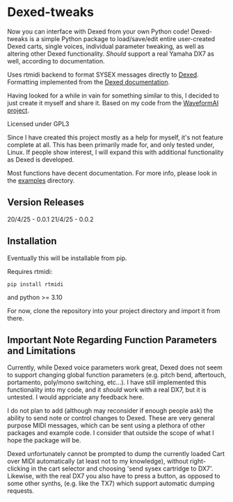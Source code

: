 # Dexed-tweaks

Now you can interface with Dexed from your own Python code! Dexed-tweaks is a simple Python package to load/save/edit entire user-created Dexed carts, single voices, individual parameter tweaking, as well as altering other Dexed functionality. *Should* support a real Yamaha DX7 as well, according to documentation.

Uses rtmidi backend to format SYSEX messages directly to [Dexed](https://github.com/asb2m10/dexed/tree/master). Formatting implemented from the [Dexed documentation](https://github.com/asb2m10/dexed/blob/master/Documentation/sysex-format.txt).

Having looked for a while in vain for something similar to this, I decided to just create it myself and share it. Based on my code from the [WaveformAI project](https://waveformai.wm.edu).

Licensed under GPL3

Since I have created this project mostly as a help for myself, it's not feature complete at all. This has been primarily made for, and only tested under, Linux. If people show interest, I will expand this with additional functionality as Dexed is developed. 

Most functions have decent documentation. For more info, please look in the [examples](examples) directory.

## Version Releases
20/4/25 - 0.0.1
21/4/25 - 0.0.2


## Installation
Eventually this will be installable from pip.

Requires rtmidi:

```pip install rtmidi```

and python >= 3.10

For now, clone the repository into your project directory and import it from there.

## Important Note Regarding Function Parameters and Limitations
Currently, while Dexed voice parameters work great, Dexed does not seem to support changing global function parameters (e.g. pitch bend, aftertouch, portamento, poly/mono switching, etc...). I have still implemented this functionality into my code, and it *should* work with a real DX7, but it is untested. I would appriciate any feedback here.

I do not plan to add (although may reconsider if enough people ask) the ability to send note or control changes to Dexed. These are very general purpose MIDI messages, which can be sent using a plethora of other packages and example code. I consider that outside the scope of what I hope the package will be.

Dexed unfortunately cannot be prompted to dump the currently loaded Cart over MIDI automatically (at least not to my knowledge), without right-clicking in the cart selector and choosing 'send sysex cartridge to DX7'. Likewise, with the real DX7 you also have to press a button, as opposed to some other synths, (e.g. like the TX7) which support automatic dumping requests.
